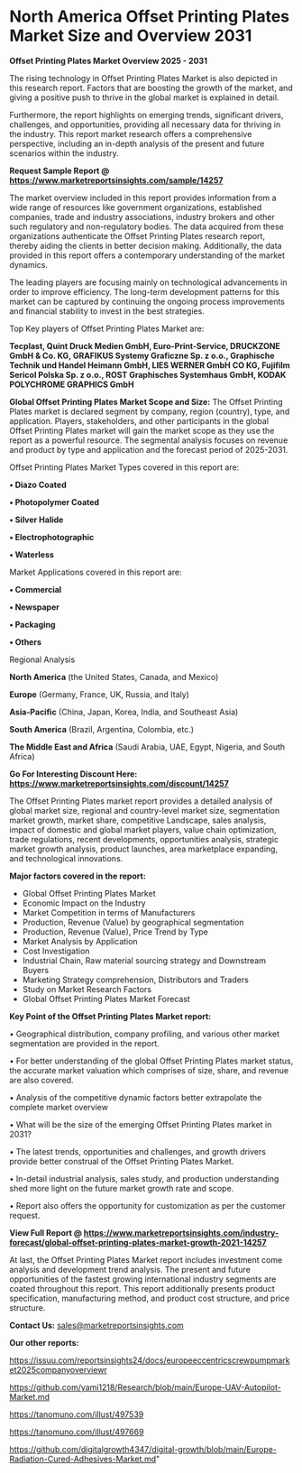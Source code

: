  # North America Offset Printing Plates Market Size and Overview 2031

<Strong> Offset Printing Plates Market Overview 2025 - 2031</strong>

The rising technology in Offset Printing Plates Market is also depicted in this research report. Factors that are boosting the growth of the market, and giving a positive push to thrive in the global market is explained in detail.

Furthermore, the report highlights on emerging trends, significant drivers, challenges, and opportunities, providing all necessary data for thriving in the industry. This report market research offers a comprehensive perspective, including an in-depth analysis of the present and future scenarios within the industry.

<strong>Request Sample Report @ <a href=https://www.marketreportsinsights.com/sample/14257>https://www.marketreportsinsights.com/sample/14257</a></strong>

The market overview included in this report provides information from a wide range of resources like government organizations, established companies, trade and industry associations, industry brokers and other such regulatory and non-regulatory bodies. The data acquired from these organizations authenticate the Offset Printing Plates research report, thereby aiding the clients in better decision making. Additionally, the data provided in this report offers a contemporary understanding of the market dynamics.

The leading players are focusing mainly on technological advancements in order to improve efficiency. The long-term development patterns for this market can be captured by continuing the ongoing process improvements and financial stability to invest in the best strategies.

Top Key players of Offset Printing Plates Market are:

<strong>Tecplast, Quint Druck Medien GmbH, Euro-Print-Service, DRUCKZONE GmbH & Co. KG, GRAFIKUS Systemy Graficzne Sp. z o.o., Graphische Technik und Handel Heimann GmbH, LIES WERNER GmbH CO KG, Fujifilm Sericol Polska Sp. z o.o., ROST Graphisches Systemhaus GmbH, KODAK POLYCHROME GRAPHICS GmbH</strong>

<strong><b>Global Offset Printing Plates Market Scope and Size:</b></strong>
The Offset Printing Plates market is declared segment by company, region (country), type, and application. Players, stakeholders, and other participants in the global Offset Printing Plates market will gain the market scope as they use the report as a powerful resource. The segmental analysis focuses on revenue and product by type and application and the forecast period of 2025-2031.

Offset Printing Plates Market Types covered in this report are:

<strong>• Diazo Coated

• Photopolymer Coated

• Silver Halide

• Electrophotographic

• Waterless</strong>

Market Applications covered in this report are:

<strong>• Commercial

• Newspaper

• Packaging

• Others</strong> 

Regional Analysis

<strong>North America</strong> (the United States, Canada, and Mexico)

<strong>Europe</strong> (Germany, France, UK, Russia, and Italy)

<strong>Asia-Pacific</strong> (China, Japan, Korea, India, and Southeast Asia)

<strong>South America</strong> (Brazil, Argentina, Colombia, etc.)

<strong>The Middle East and Africa</strong> (Saudi Arabia, UAE, Egypt, Nigeria, and South Africa)

<strong>Go For Interesting Discount Here: <a href=https://www.marketreportsinsights.com/discount/14257>https://www.marketreportsinsights.com/discount/14257</a></strong>

The Offset Printing Plates market report provides a detailed analysis of global market size, regional and country-level market size, segmentation market growth, market share, competitive Landscape, sales analysis, impact of domestic and global market players, value chain optimization, trade regulations, recent developments, opportunities analysis, strategic market growth analysis, product launches, area marketplace expanding, and technological innovations.

<strong><b>Major factors covered in the report:</b></strong>
<ul>
  <li>Global Offset Printing Plates Market </li>
  <li>Economic Impact on the Industry</li>
  <li>Market Competition in terms of Manufacturers</li>
  <li>Production, Revenue (Value) by geographical segmentation</li>
  <li>Production, Revenue (Value), Price Trend by Type</li>
  <li>Market Analysis by Application</li>
  <li>Cost Investigation</li>
  <li>Industrial Chain, Raw material sourcing strategy and Downstream Buyers</li>
  <li>Marketing Strategy comprehension, Distributors and Traders</li>
  <li>Study on Market Research Factors</li>
  <li>Global Offset Printing Plates Market Forecast</li>
</ul>

<strong><b>Key Point of the Offset Printing Plates Market report:</b></strong>

• Geographical distribution, company profiling, and various other market segmentation are provided in the report.

• For better understanding of the global Offset Printing Plates market status, the accurate market valuation which comprises of size, share, and revenue are also covered.

• Analysis of the competitive dynamic factors better extrapolate the complete market overview

• What will be the size of the emerging Offset Printing Plates market in 2031?

• The latest trends, opportunities and challenges, and growth drivers provide better construal of the Offset Printing Plates Market.

• In-detail industrial analysis, sales study, and production understanding shed more light on the future market growth rate and scope.

• Report also offers the opportunity for customization as per the customer request.

<strong><b>View Full Report @ <a href=https://www.marketreportsinsights.com/industry-forecast/global-offset-printing-plates-market-growth-2021-14257>https://www.marketreportsinsights.com/industry-forecast/global-offset-printing-plates-market-growth-2021-14257</a></b></strong>


At last, the Offset Printing Plates Market report includes investment come analysis and development trend analysis. The present and future opportunities of the fastest growing international industry segments are coated throughout this report. This report additionally presents product specification, manufacturing method, and product cost structure, and price structure.

<strong>Contact Us:</strong>
sales@marketreportsinsights.com

<strong>Our other reports:</strong>

<a href=https://issuu.com/reportsinsights24/docs/europeeccentricscrewpumpmarket2025companyoverviewr>https://issuu.com/reportsinsights24/docs/europeeccentricscrewpumpmarket2025companyoverviewr</a>

<a href=https://github.com/yami1218/Research/blob/main/Europe-UAV-Autopilot-Market.md>https://github.com/yami1218/Research/blob/main/Europe-UAV-Autopilot-Market.md</a>

<a href=https://tanomuno.com/illust/497539>https://tanomuno.com/illust/497539</a>

<a href=https://tanomuno.com/illust/497669>https://tanomuno.com/illust/497669</a>

<a href=https://github.com/digitalgrowth4347/digital-growth/blob/main/Europe-Radiation-Cured-Adhesives-Market.md>https://github.com/digitalgrowth4347/digital-growth/blob/main/Europe-Radiation-Cured-Adhesives-Market.md</a>"
